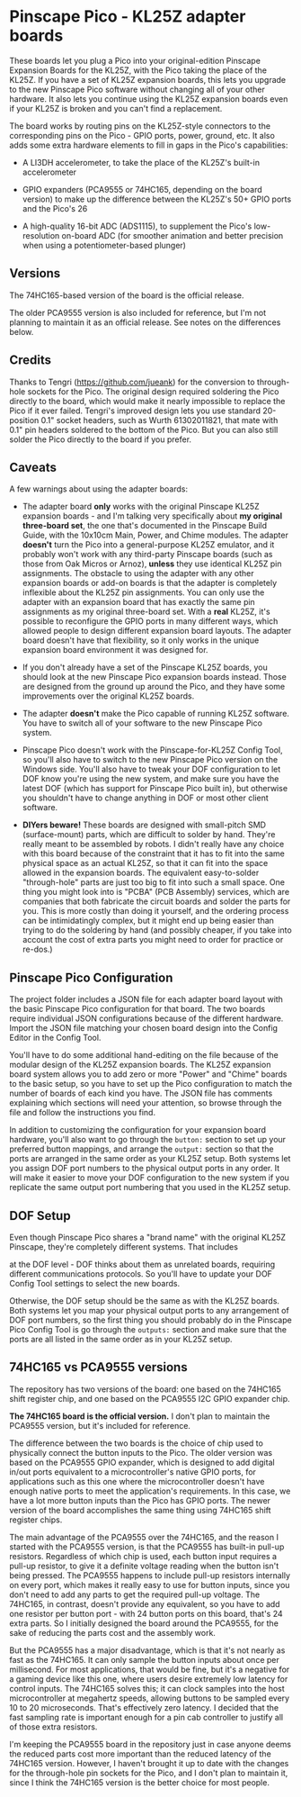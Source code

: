 # Pinscape Pico - KL25Z adapter boards

These boards let you plug a Pico into your original-edition Pinscape
Expansion Boards for the KL25Z, with the Pico taking the place of the
KL25Z.  If you have a set of KL25Z expansion boards, this lets you
upgrade to the new Pinscape Pico software without changing all of your
other hardware.  It also lets you continue using the KL25Z expansion
boards even if your KL25Z is broken and you can't find a replacement.

The board works by routing pins on the KL25Z-style connectors to the
corresponding pins on the Pico - GPIO ports, power, ground, etc.
It also adds some extra hardware elements to fill in gaps in the
Pico's capabilities:

* A LI3DH accelerometer, to take the place of the KL25Z's built-in accelerometer

* GPIO expanders (PCA9555 or 74HC165, depending on the board version) to make
up the difference between the KL25Z's 50+ GPIO ports and the Pico's 26

* A high-quality 16-bit ADC (ADS1115), to supplement the Pico's low-resolution
on-board ADC (for smoother animation and better precision when using a
potentiometer-based plunger)



## Versions

The 74HC165-based version of the board is the official release.

The older PCA9555 version is also included for reference, but I'm not
planning to maintain it as an official release.  See notes on the
differences below.


## Credits

Thanks to Tengri (https://github.com/jueank) for the conversion to
through-hole sockets for the Pico.  The original design required
soldering the Pico directly to the board, which would make it nearly
impossible to replace the Pico if it ever failed.  Tengri's improved
design lets you use standard 20-position 0.1" socket headers, such as
Wurth 61302011821, that mate with 0.1" pin headers soldered to the
bottom of the Pico.  But you can also still solder the Pico directly
to the board if you prefer.


## Caveats

A few warnings about using the adapter boards:

* The adapter board **only** works with the original Pinscape KL25Z
expansion boards - and I'm talking very specifically about **my original three-board set**,
the one that's documented in the Pinscape Build Guide, with the 10x10cm
Main, Power, and Chime modules.  The adapter **doesn't**
turn the Pico into a general-purpose KL25Z emulator, and it probably
won't work with any third-party Pinscape boards (such as those from Oak
Micros or Arnoz), **unless** they use identical KL25Z pin assignments.
The obstacle to using the adapter with any other expansion boards or
add-on boards is that the adapter is completely inflexible about the KL25Z
pin assignments.  You can only use the adapter with an expansion board
that has exactly the same pin assignments as my original three-board set.
With a **real** KL25Z, it's possible to reconfigure the GPIO ports in
many different ways, which allowed people to design different expansion
board layouts.  The adapter board doesn't have that flexibility, so it
only works in the unique expansion board environment it was designed for.

* If you don't already have a set of the Pinscape KL25Z boards, you
should look at the new Pinscape Pico expansion boards instead.  Those
are designed from the ground up around the Pico, and they have some
improvements over the original KL25Z boards.

* The adapter **doesn't** make the Pico capable of running KL25Z
software.  You have to switch all of your software to the new Pinscape
Pico system.

* Pinscape Pico doesn't work with the Pinscape-for-KL25Z Config Tool,
so you'll also have to switch to the new Pinscape Pico version on the
Windows side.  You'll also have to tweak your DOF configuration to let
DOF know you're using the new system, and make sure you have the
latest DOF (which has support for Pinscape Pico built in), but
otherwise you shouldn't have to change anything in DOF or most other
client software.

* **DIYers beware!** These boards are designed with small-pitch SMD
(surface-mount) parts, which are difficult to solder by hand.  They're
really meant to be assembled by robots.  I didn't really have any
choice with this board because of the constraint that it has to fit
into the same physical space as an actual KL25Z, so that it can fit
into the space allowed in the expansion boards.  The equivalent
easy-to-solder "through-hole" parts are just too big to fit into such
a small space.  One thing you might look into is "PCBA" (PCB Assembly)
services, which are companies that both fabricate the circuit boards
and solder the parts for you.  This is more costly than doing it
yourself, and the ordering process can be intimidatingly complex,
but it might end up being easier than trying to do the soldering
by hand (and possibly cheaper, if you take into account the cost
of extra parts you might need to order for practice or re-dos.)


## Pinscape Pico Configuration

The project folder includes a JSON file for each adapter board layout
with the basic Pinscape Pico configuration for that board.  The two
boards require individual JSON configurations because of the different
hardware.  Import the JSON file matching your chosen board design into
the Config Editor in the Config Tool.

You'll have to do some additional hand-editing on the file because of
the modular design of the KL25Z expansion boards.  The KL25Z expansion
board system allows you to add zero or more "Power" and "Chime" boards
to the basic setup, so you have to set up the Pico configuration to
match the number of boards of each kind you have.  The JSON file has
comments explaining which sections will need your attention, so browse
through the file and follow the instructions you find.

In addition to customizing the configuration for your expansion board
hardware, you'll also want to go through the `button:` section to set
up your preferred button mappings, and arrange the `output:` section
so that the ports are arranged in the same order as your KL25Z setup.
Both systems let you assign DOF port numbers to the physical output
ports in any order.  It will make it easier to move your DOF configuration
to the new system if you replicate the same output port numbering that
you used in the KL25Z setup.

## DOF Setup

Even though Pinscape Pico shares a "brand name" with the original
KL25Z Pinscape, they're completely different systems.  That includes

at the DOF level - DOF thinks about them as unrelated boards, requiring
different communications protocols.  So you'll have to update your
DOF Config Tool settings to select the new boards.

Otherwise, the DOF setup should be the same as with the KL25Z boards.
Both systems let you map your physical output ports to any arrangement
of DOF port numbers, so the first thing you should probably do in the
Pinscape Pico Config Tool is go through the `outputs:` section and
make sure that the ports are all listed in the same order as in your
KL25Z setup.

## 74HC165 vs PCA9555 versions

The repository has two versions of the board: one based on the 74HC165
shift register chip, and one based on the PCA9555 I2C GPIO expander chip.

<b>The 74HC165 board is the official version.</b>  I don't plan to
maintain the PCA9555 version, but it's included for reference.

The difference between the two boards is the choice of chip used to
physically connect the button inputs to the Pico.  The older version
was based on the PCA9555 GPIO expander, which is designed to add
digital in/out ports equivalent to a microcontroller's native GPIO
ports, for applications such as this one where the microcontroller
doesn't have enough native ports to meet the application's
requirements.  In this case, we have a lot more button inputs than
the Pico has GPIO ports.  The newer version of the board accomplishes
the same thing using 74HC165 shift register chips.

The main advantage of the PCA9555 over the 74HC165, and the reason I
started with the PCA9555 version, is that the PCA9555 has built-in
pull-up resistors.  Regardless of which chip is used, each button
input requires a pull-up resistor, to give it a definite voltage
reading when the button isn't being pressed.  The PCA9555 happens to
include pull-up resistors internally on every port, which makes it
really easy to use for button inputs, since you don't need to add any
parts to get the required pull-up voltage.  The 74HC165, in contrast,
doesn't provide any equivalent, so you have to add one resistor per
button port - with 24 button ports on this board, that's 24 extra
parts.  So I initially designed the board around the PCA9555, for the
sake of reducing the parts cost and the assembly work.

But the PCA9555 has a major disadvantage, which is that it's not
nearly as fast as the 74HC165.  It can only sample the button inputs
about once per millisecond.  For most applications, that would be
fine, but it's a negative for a gaming device like this one, where
users desire extremely low latency for control inputs.  The 74HC165
solves this; it can clock samples into the host microcontroller at
megahertz speeds, allowing buttons to be sampled every 10 to 20
microseconds.  That's effectively zero latency.  I decided that the
fast sampling rate is important enough for a pin cab controller to
justify all of those extra resistors.

I'm keeping the PCA9555 board in the repository just in case anyone
deems the reduced parts cost more important than the reduced latency
of the 74HC165 version.  However, I haven't brought it up to date
with the changes for the through-hole pin sockets for the Pico, and
I don't plan to maintain it, since I think the 74HC165 version is
the better choice for most people.
